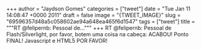 
+++
author = "Jaydson Gomes"
categories = ["tweet"]
date = "Tue Jan 11 14:08:47 +0000 2011"
draft = false
image = "{TWEET_IMAGE}"
slug = "69596357d48a5c058602ae94a648ea465f6d1547"
tags = ["tweet"]
title = """RT @felipernb: Pessoal de..."""
+++
RT @felipernb: Pessoal de Flash/Silverlight, por favor, botem uma coisa na cabeça: ACABOU! Ponto FINAL! Javascript e HTML5 POR FAVOR!
